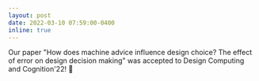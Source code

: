 ```yaml
---
layout: post
date: 2022-03-10 07:59:00-0400
inline: true
---
```


Our paper "How does machine advice influence design choice? The effect of error on design decision making" was accepted to Design Computing and Cognition'22! :raised_hands:
